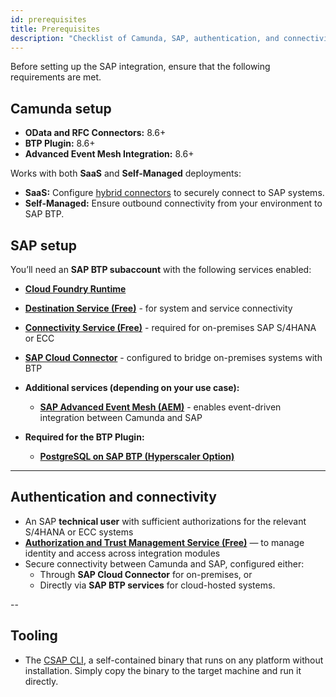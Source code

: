 ```yaml
---
id: prerequisites
title: Prerequisites
description: "Checklist of Camunda, SAP, authentication, and connectivity requirements before deploying the SAP integration modules."
---
```


Before setting up the SAP integration, ensure that the following requirements are met.

## Camunda setup

- **OData and RFC Connectors:** 8.6+
- **BTP Plugin:** 8.6+
- **Advanced Event Mesh Integration:** 8.6+

Works with both **SaaS** and **Self-Managed** deployments:

- **SaaS:** Configure [hybrid connectors](/components/connectors/use-connectors-in-hybrid-mode.md) to securely connect to SAP systems.
- **Self-Managed:** Ensure outbound connectivity from your environment to SAP BTP.

## SAP setup

You’ll need an **SAP BTP subaccount** with the following services enabled:

- [**Cloud Foundry Runtime**](https://discovery-center.cloud.sap/serviceCatalog/cloud-foundry-runtime?region=all)
- [**Destination Service (Free)**](https://discovery-center.cloud.sap/serviceCatalog/destination?region=all&service_plan=lite&commercialModel=btpea) - for system and service connectivity
- [**Connectivity Service (Free)**](https://discovery-center.cloud.sap/serviceCatalog/connectivity-service?region=all) - required for on-premises SAP S/4HANA or ECC
- [**SAP Cloud Connector**](https://help.sap.com/docs/connectivity/sap-btp-connectivity-cf/cloud-connector) - configured to bridge on-premises systems with BTP

- **Additional services (depending on your use case):**

  - [**SAP Advanced Event Mesh (AEM)**](https://discovery-center.cloud.sap/serviceCatalog/advanced-event-mesh?region=all) - enables event-driven integration between Camunda and SAP

- **Required for the BTP Plugin:**
  - [**PostgreSQL on SAP BTP (Hyperscaler Option)**](https://discovery-center.cloud.sap/serviceCatalog/postgresql-hyperscaler-option?region=all)

---

## Authentication and connectivity

- An SAP **technical user** with sufficient authorizations for the relevant S/4HANA or ECC systems
- [**Authorization and Trust Management Service (Free)**](https://discovery-center.cloud.sap/serviceCatalog/authorization-and-trust-management-service?region=all) — to manage identity and access across integration modules
- Secure connectivity between Camunda and SAP, configured either:
  - Through **SAP Cloud Connector** for on-premises, or
  - Directly via **SAP BTP services** for cloud-hosted systems.

--

## Tooling

- The [CSAP CLI](./csap-cli.md), a self-contained binary that runs on any platform without installation. Simply copy the binary to the target machine and run it directly.
